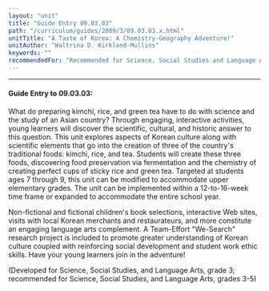 ```yaml
---
layout: "unit"
title: "Guide Entry 09.03.03"
path: "/curriculum/guides/2009/3/09.03.03.x.html"
unitTitle: "A Taste of Korea: A Chemistry-Geography Adventure!"
unitAuthor: "Waltrina D. Kirkland-Mullins"
keywords: ""
recommendedFor: "Recommended for Science, Social Studies and Language Arts, grades 3-5"
---
```

<body>
<hr/>
<h4>
Guide Entry to 09.03.03:
</h4>
What do preparing kimchi, rice, and green tea have to do with science and the study of an Asian country?  Through engaging, interactive activities, young learners will discover the scientific, cultural, and historic answer to this question.  This unit explores aspects of Korean culture along with scientific elements that go into the creation of three of the country's traditional foods: kimchi, rice, and tea.  Students will create these three foods, discovering food preservation via fermentation and the chemistry of creating perfect cups of sticky rice and green tea.   Targeted at students ages 7 through 9, this unit can be modified to accommodate upper elementary grades.  The unit can be implemented within a 12-to-16-week time frame or expanded to accommodate the entire school year.
<p>
Non-fictional and fictional children's book selections, interactive Web sites, visits with local Korean merchants and restaurateurs, and more constitute an engaging language arts complement. A Team-Effort "We-Search" research project is included to promote greater understanding of Korean culture coupled with reinforcing social development and student work ethic skills.  Have your young learners join in the adventure!
</p>
<p>
(Developed for Science, Social Studies, and Language Arts, grade 3; recommended for Science, Social Studies, and Language Arts, grades 3-5)
</p>
</body>
